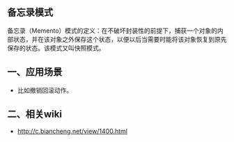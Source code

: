 ## 备忘录模式

备忘录（Memento）模式的定义：在不破坏封装性的前提下，捕获一个对象的内部状态，并在该对象之外保存这个状态，以便以后当需要时能将该对象恢复到原先保存的状态。该模式又叫快照模式。

## 一、应用场景

- 比如撤销回滚动作。

## 二、相关wiki

- http://c.biancheng.net/view/1400.html